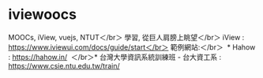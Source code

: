 # iviewoocs
MOOCs, iView, vuejs, NTUT＜/br＞
學習, 從巨人肩膀上眺望＜/br＞
iView : https://www.iviewui.com/docs/guide/start＜/br＞
範例網站:＜/br＞
  * Hahow : https://hahow.in/
  ＜/br＞* 台灣大學資訊系統訓練班 - 台大資工系 : https://www.csie.ntu.edu.tw/train/
